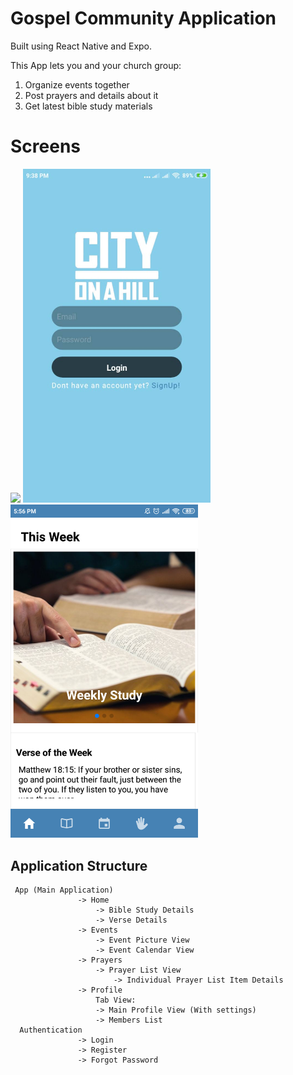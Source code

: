 # Gospel Community Application 

Built using React Native and Expo.

This App lets you and your church group:
1. Organize events together
2. Post prayers and details about it
3. Get latest bible study materials

# Screens
<p float="left">
   <img src="assests/splashimage.jpg" width="300px" />
  <img src="images/frontLoginScreen.jpg" width="300px" /> 
  <img src="images/homeScreen.png" width="300px" />
</p>

## Application Structure
```
 App (Main Application)
               -> Home
                   -> Bible Study Details 
                   -> Verse Details
               -> Events
                   -> Event Picture View
                   -> Event Calendar View
               -> Prayers
                   -> Prayer List View
                       -> Individual Prayer List Item Details
               -> Profile
                   Tab View:
                   -> Main Profile View (With settings)
                   -> Members List
  Authentication 
               -> Login
               -> Register
               -> Forgot Password
```

